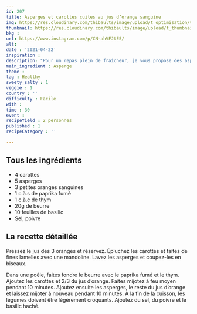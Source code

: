 ```yaml
---
id: 207
title: Asperges et carottes cuites au jus d’orange sanguine
img: https://res.cloudinary.com/thibaults/image/upload/t_optimisation/v1619279973/Recipes/20210422_carottes_asperges_orange.jpg
thumbnail: https://res.cloudinary.com/thibaults/image/upload/t_thumbnail_josie/v1619279973/Recipes/20210422_carottes_asperges_orange.jpg
bkg : 
url: https://www.instagram.com/p/CN-ahVFJtES/
alt: 
date : '2021-04-22'
inspiration : 
description: "Pour un repas plein de fraîcheur, je vous propose des asperges et des carottes cuites dans un jus d’orange sanguine."
main_ingredient : Asperge
theme : 
tag : Healthy
sweety_salty : 1
veggie : 1
country : ''
difficulty : Facile
with : 
time : 30
event : 
recipeYield : 2 personnes
published : 1
recipeCategory : ''

---
```


## Tous les ingrédients
 - 4 carottes
 - 5 asperges
 - 3 petites oranges sanguines
 - 1 c.à.s de paprika fumé
 - 1 c.à.c de thym
 - 20g de beurre
 - 10 feuilles de basilic
 - Sel, poivre

## La recette détaillée
Pressez le jus des 3 oranges et réservez. Épluchez les carottes et faites de fines lamelles avec une mandoline. Lavez les asperges et coupez-les en biseaux.

Dans une poêle, faites fondre le beurre avec le paprika fumé et le thym. Ajoutez les carottes et 2/3 du jus d’orange. Faites mijotez à feu moyen pendant 10 minutes. Ajoutez ensuite les asperges, le reste du jus d’orange et laissez mijoter à nouveau pendant 10 minutes. A la fin de la cuisson, les légumes doivent être légèrement croquants. Ajoutez du sel, du poivre et le basilic haché.